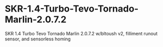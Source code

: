 # SKR-1.4-Turbo-Tevo-Tornado-Marlin-2.0.7.2
SKR 1.4 Turbo Tevo Tornado Marlin 2.0.7.2 w/bltoush v2, filliment runout sensor, and sensorless homing
